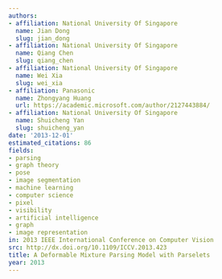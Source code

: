 ```yaml
---
authors:
- affiliation: National University Of Singapore
  name: Jian Dong
  slug: jian_dong
- affiliation: National University Of Singapore
  name: Qiang Chen
  slug: qiang_chen
- affiliation: National University Of Singapore
  name: Wei Xia
  slug: wei_xia
- affiliation: Panasonic
  name: Zhongyang Huang
  url: https://academic.microsoft.com/author/2127443884/
- affiliation: National University Of Singapore
  name: Shuicheng Yan
  slug: shuicheng_yan
date: '2013-12-01'
estimated_citations: 86
fields:
- parsing
- graph theory
- pose
- image segmentation
- machine learning
- computer science
- pixel
- visibility
- artificial intelligence
- graph
- image representation
in: 2013 IEEE International Conference on Computer Vision
src: http://dx.doi.org/10.1109/ICCV.2013.423
title: A Deformable Mixture Parsing Model with Parselets
year: 2013
---
```

